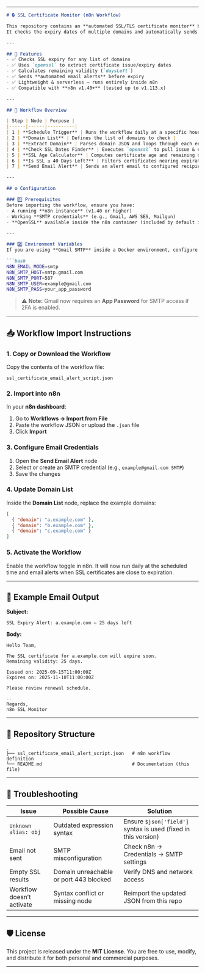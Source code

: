 
---

````markdown
# 🔒 SSL Certificate Monitor (n8n Workflow)

This repository contains an **automated SSL/TLS certificate monitor** built for [n8n](https://n8n.io).  
It checks the expiry dates of multiple domains and automatically sends an **email alert** when any certificate has **≤ 40 days** remaining.

---

## 🚀 Features
- ✅ Checks SSL expiry for any list of domains  
- ✅ Uses `openssl` to extract certificate issue/expiry dates  
- ✅ Calculates remaining validity (`daysLeft`)  
- ✅ Sends **automated email alerts** before expiry  
- ✅ Lightweight & serverless — runs entirely inside n8n  
- ✅ Compatible with **n8n v1.40+** (tested up to v1.113.x)

---

## 🧩 Workflow Overview

| Step | Node | Purpose |
|------|------|----------|
| 1 | **Schedule Trigger** | Runs the workflow daily at a specific hour |
| 2 | **Domain List** | Defines the list of domains to check |
| 3 | **Extract Domain** | Parses domain JSON and loops through each entry |
| 4 | **Check SSL Dates Finder** | Executes `openssl` to pull issue & expiry dates |
| 5 | **SSL Age Calculator** | Computes certificate age and remaining days |
| 6 | **Is SSL ≤ 40 Days Left?** | Filters certificates nearing expiration |
| 7 | **Send Email Alert** | Sends an alert email to configured recipients |

---

## ⚙️ Configuration

### 1️⃣ Prerequisites
Before importing the workflow, ensure you have:
- A running **n8n instance** (v1.40 or higher)
- Working **SMTP credentials** (e.g., Gmail, AWS SES, Mailgun)
- **OpenSSL** available inside the n8n container (included by default in official images)

---

### 2️⃣ Environment Variables
If you are using **Gmail SMTP** inside a Docker environment, configure these variables in your `.env` or container settings:

```bash
N8N_EMAIL_MODE=smtp
N8N_SMTP_HOST=smtp.gmail.com
N8N_SMTP_PORT=587
N8N_SMTP_USER=example@gmail.com
N8N_SMTP_PASS=your_app_password
````

> ⚠️ **Note:** Gmail now requires an **App Password** for SMTP access if 2FA is enabled.

---

## 📥 Workflow Import Instructions

### 1. Copy or Download the Workflow

Copy the contents of the workflow file:

```
ssl_certificate_email_alert_script.json
```

### 2. Import into n8n

In your **n8n dashboard**:

1. Go to **Workflows → Import from File**
2. Paste the workflow JSON or upload the `.json` file
3. Click **Import**

### 3. Configure Email Credentials

1. Open the **Send Email Alert** node
2. Select or create an SMTP credential (e.g., `example@gmail.com SMTP`)
3. Save the changes

### 4. Update Domain List

Inside the **Domain List** node, replace the example domains:

```json
[
  { "domain": "a.example.com" },
  { "domain": "b.example.com" },
  { "domain": "c.example.com" }
]
```

### 5. Activate the Workflow

Enable the workflow toggle in n8n.
It will now run daily at the scheduled time and email alerts when SSL certificates are close to expiration.

---

## 📧 Example Email Output

**Subject:**

```
SSL Expiry Alert: a.example.com — 25 days left
```

**Body:**

```
Hello Team,

The SSL certificate for a.example.com will expire soon.
Remaining validity: 25 days.

Issued on: 2025-09-15T11:00:00Z
Expires on: 2025-11-10T11:00:00Z

Please review renewal schedule.

--  
Regards,  
n8n SSL Monitor
```

---

## 📂 Repository Structure

```
.
├── ssl_certificate_email_alert_script.json   # n8n workflow definition
└── README.md                                 # Documentation (this file)
```

---

## 🧠 Troubleshooting

| Issue                     | Possible Cause                         | Solution                                                       |
| ------------------------- | -------------------------------------- | -------------------------------------------------------------- |
| `Unknown alias: obj`      | Outdated expression syntax             | Ensure `$json['field']` syntax is used (fixed in this version) |
| Email not sent            | SMTP misconfiguration                  | Check n8n → Credentials → SMTP settings                        |
| Empty SSL results         | Domain unreachable or port 443 blocked | Verify DNS and network access                                  |
| Workflow doesn’t activate | Syntax conflict or missing node        | Reimport the updated JSON from this repo                       |

---

## 🛡️ License

This project is released under the **MIT License**.
You are free to use, modify, and distribute it for both personal and commercial purposes.

---
